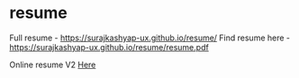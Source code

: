 # resume

Full resume - https://surajkashyap-ux.github.io/resume/
Find resume here - https://surajkashyap-ux.github.io/resume/resume.pdf

Online resume V2 <a href="https://suraj.welovedevs.com"> Here </a>
